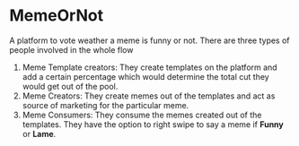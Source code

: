 # MemeOrNot

A platform to vote weather a meme is funny or not. There are three types of people involved in the whole flow
1. Meme Template creators: They create templates on the platform and add a certain percentage which would determine the total cut they would get out of the pool.
2. Meme Creators: They create memes out of the templates and act as source of marketing for the particular meme.
3. Meme Consumers: They consume the memes created out of the templates. They have the option to right swipe to say a meme if **Funny** or **Lame**. 

